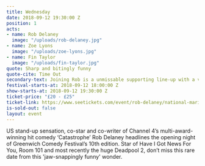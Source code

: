```yaml
---
title: Wednesday
date: 2018-09-12 19:30:00 Z
position: 1
acts:
- name: Rob Delaney
  image: "/uploads/rob-delaney.jpg"
- name: Zoe Lyons
  image: "/uploads/zoe-lyons.jpg"
- name: Fin Taylor
  image: "/uploads/fin-taylor.jpg"
quote: Sharp and bitingly funny
quote-cite: Time Out
secondary-text: Joining Rob is a unmissable supporting line-up with a very special guest to be announced, Live At The Apollo and Mock The Week regular Zoe Lyons and the fiercely funny, uncompromising social commentator Fin Taylor as host.
festival-starts-at: 2018-09-12 18:00:00 Z
show-starts-at: 2018-09-12 19:30:00 Z
ticket-price: "£20 - £25"
ticket-link: https://www.seetickets.com/event/rob-delaney/national-maritime-museum/1242622
is-sold-out: false
layout: event
---
```


US stand-up sensation, co-star and co-writer of Channel 4’s multi-award-winning hit comedy ‘Catastrophe’ Rob Delaney headlines the opening night of Greenwich Comedy Festival’s 10th edition. Star of Have I Got News For You, Room 101 and most recently the huge Deadpool 2, don’t miss this rare date from this 'jaw-snappingly funny' wonder.